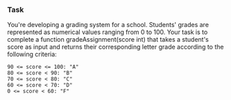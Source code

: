 ### Task

You're developing a grading system for a school. Students' grades are represented as numerical values ranging from 0 to 100. Your task is to complete a function gradeAssignment(score int) that takes a student's score as input and returns their corresponding letter grade according to the following criteria:

```
90 <= score <= 100: "A"
80 <= score < 90: "B"
70 <= score < 80: "C"
60 <= score < 70: "D"
0 <= score < 60: "F"

```